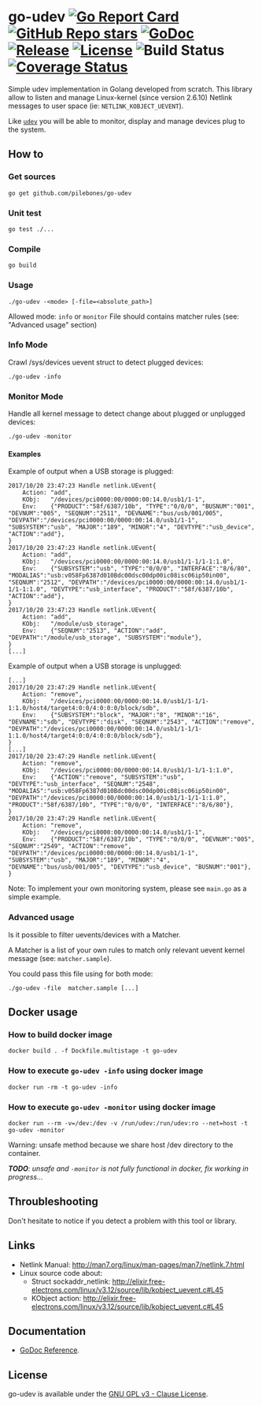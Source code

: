 # go-udev [![Go Report Card](https://goreportcard.com/badge/github.com/pilebones/go-udev)](https://goreportcard.com/report/github.com/pilebones/go-udev) [![GitHub Repo stars](https://img.shields.io/github/stars/pilebones/go-udev)](https://somsubhra.github.io/github-release-stats/?username=pilebones&repository=go-udev) [![GoDoc](https://godoc.org/github.com/pilebones/go-udev?status.svg)](https://godoc.org/github.com/pilebones/go-udev) [![Release](https://img.shields.io/github/release/pilebones/go-udev.svg)](https://github.com/pilebones/go-udev/releases/latest) [![License](https://img.shields.io/github/license/pilebones/go-udev)](/LICENSE) ![Build Status](https://github.com/pilebones/go-udev/workflows/CI/badge.svg) [![Coverage Status](https://coveralls.io/repos/github/pilebones/go-udev/badge.svg?branch=master)](https://coveralls.io/github/pilebones/go-udev?branch=master)

Simple udev implementation in Golang developed from scratch.
This library allow to listen and manage Linux-kernel (since version 2.6.10) Netlink messages to user space (ie: `NETLINK_KOBJECT_UEVENT`).

Like [`udev`](https://en.wikipedia.org/wiki/Udev) you will be able to monitor, display and manage devices plug to the system.

## How to

### Get sources

```
go get github.com/pilebones/go-udev
```

### Unit test

```
go test ./...
```

### Compile

```
go build
```

### Usage

```
./go-udev -<mode> [-file=<absolute_path>]
```

Allowed mode: `info` or `monitor`
File should contains matcher rules (see: "Advanced usage" section)

### Info Mode

Crawl /sys/devices uevent struct to detect plugged devices:

```
./go-udev -info
```

### Monitor Mode

Handle all kernel message to detect change about plugged or unplugged devices:

```
./go-udev -monitor
```

#### Examples

Example of output when a USB storage is plugged:
```
2017/10/20 23:47:23 Handle netlink.UEvent{
    Action: "add",
    KObj:   "/devices/pci0000:00/0000:00:14.0/usb1/1-1",
    Env:    {"PRODUCT":"58f/6387/10b", "TYPE":"0/0/0", "BUSNUM":"001", "DEVNUM":"005", "SEQNUM":"2511", "DEVNAME":"bus/usb/001/005", "DEVPATH":"/devices/pci0000:00/0000:00:14.0/usb1/1-1", "SUBSYSTEM":"usb", "MAJOR":"189", "MINOR":"4", "DEVTYPE":"usb_device", "ACTION":"add"},
}
2017/10/20 23:47:23 Handle netlink.UEvent{
    Action: "add",
    KObj:   "/devices/pci0000:00/0000:00:14.0/usb1/1-1/1-1:1.0",
    Env:    {"SUBSYSTEM":"usb", "TYPE":"0/0/0", "INTERFACE":"8/6/80", "MODALIAS":"usb:v058Fp6387d010Bdc00dsc00dp00ic08isc06ip50in00", "SEQNUM":"2512", "DEVPATH":"/devices/pci0000:00/0000:00:14.0/usb1/1-1/1-1:1.0", "DEVTYPE":"usb_interface", "PRODUCT":"58f/6387/10b", "ACTION":"add"},
}
2017/10/20 23:47:23 Handle netlink.UEvent{
    Action: "add",
    KObj:   "/module/usb_storage",
    Env:    {"SEQNUM":"2513", "ACTION":"add", "DEVPATH":"/module/usb_storage", "SUBSYSTEM":"module"},
}
[...]
```

Example of output when a USB storage is unplugged:
```
[...]
2017/10/20 23:47:29 Handle netlink.UEvent{
    Action: "remove",
    KObj:   "/devices/pci0000:00/0000:00:14.0/usb1/1-1/1-1:1.0/host4/target4:0:0/4:0:0:0/block/sdb",
    Env:    {"SUBSYSTEM":"block", "MAJOR":"8", "MINOR":"16", "DEVNAME":"sdb", "DEVTYPE":"disk", "SEQNUM":"2543", "ACTION":"remove", "DEVPATH":"/devices/pci0000:00/0000:00:14.0/usb1/1-1/1-1:1.0/host4/target4:0:0/4:0:0:0/block/sdb"},
}
[...]
2017/10/20 23:47:29 Handle netlink.UEvent{
    Action: "remove",
    KObj:   "/devices/pci0000:00/0000:00:14.0/usb1/1-1/1-1:1.0",
    Env:    {"ACTION":"remove", "SUBSYSTEM":"usb", "DEVTYPE":"usb_interface", "SEQNUM":"2548", "MODALIAS":"usb:v058Fp6387d010Bdc00dsc00dp00ic08isc06ip50in00", "DEVPATH":"/devices/pci0000:00/0000:00:14.0/usb1/1-1/1-1:1.0", "PRODUCT":"58f/6387/10b", "TYPE":"0/0/0", "INTERFACE":"8/6/80"},
}
2017/10/20 23:47:29 Handle netlink.UEvent{
    Action: "remove",
    KObj:   "/devices/pci0000:00/0000:00:14.0/usb1/1-1",
    Env:    {"PRODUCT":"58f/6387/10b", "TYPE":"0/0/0", "DEVNUM":"005", "SEQNUM":"2549", "ACTION":"remove", "DEVPATH":"/devices/pci0000:00/0000:00:14.0/usb1/1-1", "SUBSYSTEM":"usb", "MAJOR":"189", "MINOR":"4", "DEVNAME":"bus/usb/001/005", "DEVTYPE":"usb_device", "BUSNUM":"001"},
}
```

Note: To implement your own monitoring system, please see `main.go` as a simple example.

### Advanced usage

Is it possible to filter uevents/devices with a Matcher.

A Matcher is a list of your own rules to match only relevant uevent kernel message (see: `matcher.sample`).

You could pass this file using for both mode:
```
./go-udev -file  matcher.sample [...]

```

## Docker usage

### How to build docker image
```
docker build . -f Dockfile.multistage -t go-udev
```

### How to execute `go-udev -info` using docker image
```
docker run -rm -t go-udev -info
```

### How to execute `go-udev -monitor` using docker image
```
docker run --rm -v=/dev:/dev -v /run/udev:/run/udev:ro --net=host -t go-udev -monitor
```
Warning: unsafe method because we share host /dev directory to the container.

*__TODO__: unsafe and `-monitor` is not fully functional in docker, fix working in progress...*

## Throubleshooting

Don't hesitate to notice if you detect a problem with this tool or library.

## Links

- Netlink Manual: http://man7.org/linux/man-pages/man7/netlink.7.html
- Linux source code about: 
  * Struct sockaddr_netlink: http://elixir.free-electrons.com/linux/v3.12/source/lib/kobject_uevent.c#L45
  * KObject action: http://elixir.free-electrons.com/linux/v3.12/source/lib/kobject_uevent.c#L45

## Documentation
- [GoDoc Reference](http://godoc.org/github.com/pilebones/go-udev).

## License

go-udev is available under the [GNU GPL v3 - Clause License](https://opensource.org/licenses/GPL-3.0).
